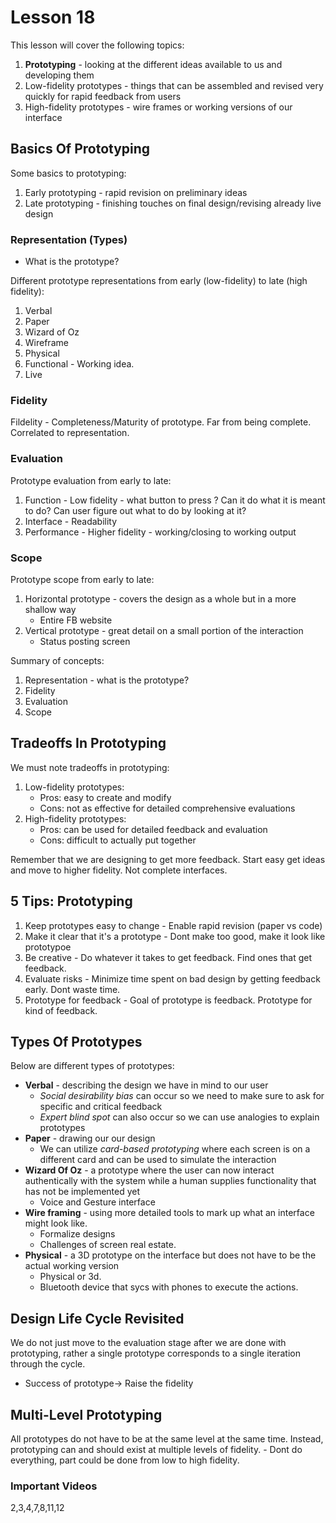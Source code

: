 # Lesson 18

This lesson will cover the following topics:

1. **Prototyping** - looking at the different ideas available to us and developing them
2. Low-fidelity prototypes - things that can be assembled and revised very quickly for rapid feedback from users
3. High-fidelity prototypes - wire frames or working versions of our interface

## Basics Of Prototyping
                                                           
Some basics to prototyping:

1. Early prototyping - rapid revision on preliminary ideas
2. Late prototyping - finishing touches on final design/revising already live design

### Representation (Types)

- What is the prototype?

Different prototype representations from early (low-fidelity) to late (high fidelity):

1. Verbal
2. Paper
3. Wizard of Oz
4. Wireframe
5. Physical
6. Functional - Working idea.
7. Live

### Fidelity

Fildelity - Completeness/Maturity of prototype. Far from being complete. Correlated to representation.

### Evaluation

Prototype evaluation from early to late:

1. Function - Low fidelity - what button to press ? Can it do what it is meant to do? Can user figure out what to do by looking at it?
2. Interface -  Readability
3. Performance - Higher fidelity - working/closing to working output

### Scope
Prototype scope from early to late:

1. Horizontal prototype - covers the design as a whole but in a more shallow way
	- Entire FB website
2. Vertical prototype - great detail on a small portion of the interaction
	- Status posting screen

Summary of concepts:

1. Representation - what is the prototype?
2. Fidelity
3. Evaluation
4. Scope

## Tradeoffs In Prototyping

We must note tradeoffs in prototyping:

1. Low-fidelity prototypes:
   - Pros: easy to create and modify
   - Cons: not as effective for detailed comprehensive evaluations
2. High-fidelity prototypes:
   - Pros: can be used for detailed feedback and evaluation
   - Cons: difficult to actually put together

Remember that we are designing to get more feedback. Start easy get ideas and move to higher fidelity. Not complete interfaces.

## 5 Tips: Prototyping

1. Keep prototypes easy to change - Enable rapid revision (paper vs code)
2. Make it clear that it's a prototype - Dont make too good, make it look like prototypoe
3. Be creative - Do whatever it takes to get feedback. Find ones that get feedback.
4. Evaluate risks - Minimize time spent on bad design by getting feedback early. Dont waste time.
5. Prototype for feedback - Goal of prototype is feedback. Prototype for kind of feedback.

## Types Of Prototypes

Below are different types of prototypes:

- **Verbal** - describing the design we have in mind to our user
  - _Social desirability bias_ can occur so we need to make sure to ask for specific and critical feedback
  - _Expert blind spot_ can also occur so we can use analogies to explain prototypes
- **Paper** - drawing our our design
  - We can utilize _card-based prototyping_ where each screen is on a different card and can be used to simulate the interaction
- **Wizard Of Oz** - a prototype where the user can now interact authentically with the system while a human supplies functionality that has not be implemented yet
  - Voice and Gesture interface
- **Wire framing** - using more detailed tools to mark up what an interface might look like.
  - Formalize designs
  - Challenges of screen real estate.
- **Physical** - a 3D prototype on the interface but does not have to be the actual working version
  - Physical or 3d.
  - Bluetooth device that sycs with phones to execute the actions.

## Design Life Cycle Revisited

We do not just move to the evaluation stage after we are done with prototyping, rather a single prototype corresponds to a single iteration through the cycle.
- Success of prototype-> Raise the fidelity

## Multi-Level Prototyping

All prototypes do not have to be at the same level at the same time. Instead, prototyping can and should exist at multiple levels of fidelity.
	- Dont do everything, part could be done from low to high fidelity.

### Important Videos
2,3,4,7,8,11,12
<!-- ## Section Quizzes

### Exercise: Prototyping Pros And Cons

Match the advantage to the method.

|                                      | Verbal prototypes | Paper Prototypes | Card Prototypes | Wizard of Oz | Wire framing | Physical Prototypes |
| ------------------------------------ | ----------------- | ---------------- | --------------- | ------------ | ------------ | ------------------- |
| Revisable during interaction         | x                 | x                | x               | x            |
| Disguises superficial details        | x                 | x                | x               | x            |
| Simulates user interaction           |                   |                  | x               | x            | x            | x                   |
| Easily distributable to remote users |                   |                  |                 |              | x            |                     |
| supports prototyping look and feel   |                   |                  |                 |              | x            | x                   |
| Allows mobility during evaluation    |                   |                  |                 | x            |              | x                   |
 -->